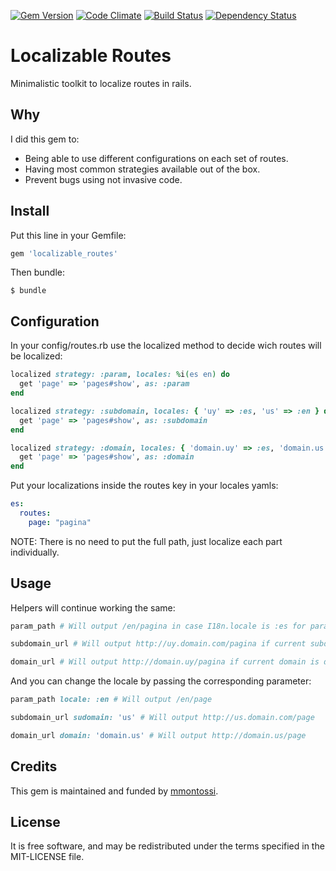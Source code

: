 [![Gem Version](https://badge.fury.io/rb/localizable_routes.svg)](http://badge.fury.io/rb/localizable_routes)
[![Code Climate](https://codeclimate.com/github/mmontossi/localizable_routes/badges/gpa.svg)](https://codeclimate.com/github/mmontossi/localizable_routes)
[![Build Status](https://travis-ci.org/mmontossi/localizable_routes.svg)](https://travis-ci.org/mmontossi/localizable_routes)
[![Dependency Status](https://gemnasium.com/mmontossi/localizable_routes.svg)](https://gemnasium.com/mmontossi/localizable_routes)

# Localizable Routes

Minimalistic toolkit to localize routes in rails.

## Why

I did this gem to:

- Being able to use different configurations on each set of routes.
- Having most common strategies available out of the box.
- Prevent bugs using not invasive code.

## Install

Put this line in your Gemfile:
```ruby
gem 'localizable_routes'
```

Then bundle:
```
$ bundle
```

## Configuration

In your config/routes.rb use the localized method to decide wich routes will be localized:
```ruby
localized strategy: :param, locales: %i(es en) do
  get 'page' => 'pages#show', as: :param
end

localized strategy: :subdomain, locales: { 'uy' => :es, 'us' => :en } do
  get 'page' => 'pages#show', as: :subdomain
end

localized strategy: :domain, locales: { 'domain.uy' => :es, 'domain.us' => :en } do
  get 'page' => 'pages#show', as: :domain
end
```

Put your localizations inside the routes key in your locales yamls:
```yaml
es:
  routes:
    page: "pagina"
```

NOTE: There is no need to put the full path, just localize each part individually.

## Usage

Helpers will continue working the same:
```ruby
param_path # Will output /en/pagina in case I18n.locale is :es for param strategy

subdomain_url # Will output http://uy.domain.com/pagina if current subdomain is uy

domain_url # Will output http://domain.uy/pagina if current domain is domain.uy
```

And you can change the locale by passing the corresponding parameter:
```ruby
param_path locale: :en # Will output /en/page

subdomain_url sudomain: 'us' # Will output http://us.domain.com/page

domain_url domain: 'domain.us' # Will output http://domain.us/page
```

## Credits

This gem is maintained and funded by [mmontossi](https://github.com/mmontossi).

## License

It is free software, and may be redistributed under the terms specified in the MIT-LICENSE file.

